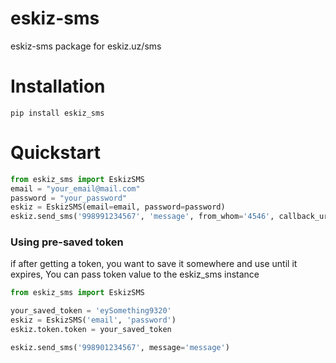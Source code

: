 # eskiz-sms
eskiz-sms package for eskiz.uz/sms
# Installation
```
pip install eskiz_sms
```
# Quickstart
```python
from eskiz_sms import EskizSMS
email = "your_email@mail.com"
password = "your_password"
eskiz = EskizSMS(email=email, password=password)
eskiz.send_sms('998991234567', 'message', from_whom='4546', callback_url=None)
```

### Using pre-saved token
if after getting a token, you want to save it somewhere and use until it expires, You can pass token value to the eskiz_sms instance

```python
from eskiz_sms import EskizSMS

your_saved_token = 'eySomething9320'
eskiz = EskizSMS('email', 'password')
eskiz.token.token = your_saved_token

eskiz.send_sms('998901234567', message='message')
```